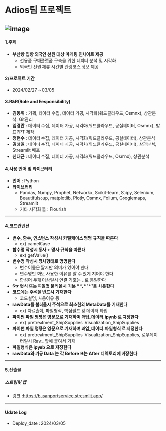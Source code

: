 # Adios팀 프로젝트
![image](https://github.com/Kshi0219/Adios/assets/149676714/0505755b-91f5-4f97-a42b-860c0aadd829)
-----
#### 1.주제
- __부산항 입항 외국인 선원 대상 마케팅 인사이트 제공__
    - 선용품 구매플랫폼 구축을 위한 데이터 분석 및 시각화
    - 외국인 선원 체류 시간별 관광코스 정보 제공

#### 2/프로젝트 기간
- 2024/02/27 ~ 03/05

#### 3.R&R(Role and Responsibility)
- __김동휘__ : 기획, 데이터 수집, 데이터 가공, 시각화(워드클라우드, Osmnx), 상관분석, Git관리
- __임경란__ : 데이터 수집, 데이터 가공, 시각화(워드클라우드, 공실데이터, Osmnx), 발표PPT 제작
- __정현수__ : 데이터 수집, 데이터 가공, 시각화(워드클라우드, 공실데이터), 상관분석
- __김성일__ : 데이터 수집, 데이터 가공, 시각화(워드클라우드, 공실데이터), 상관분석, Streamlit 배포
- __신대근__ : 데이터 수집, 데이터 가공, 시각화(워드클라우드, Osmnx), 상관분석

#### 4.사용 언어 및 라이브러리
- __언어__ : Python
- __라이브러리__
    - Pandas, Numpy, Prophet, Networkx, Scikit-learn, Scipy, Selenium, Beautifulsoup, matplotlib, Plotly, Osmnx, Folium, Googlemaps, Streamlit
    - 기타 시각화 툴 : Flourish
-----
#### 4.코드컨벤션
* __변수, 함수, 인스턴스 작성시 카멜케이스 명명 규칙을 따른다__
    * ex) camelCase
* __함수명 작성시 동사 + 명사 규칙을 따른다__
    * ex) getValue()
* __변수명 작성시 명사형태로 명명한다__
    * 변수이름은 짧지만 의미가 있어야 한다
    * 변수명만 봐도 사용한 이유를 알 수 있게 지어야 한다
    * 합성어 두개 이상일시 연결 기호는 _ 로 통일한다
* __Str 형식 또는 파일명 불러올시 기본 “ ”, ‘’’ ‘’’을 사용한다__
* __코드에는 주석을 반드시 기재한다__
    * 코드설명, 사용이유 등
* __rawData를 불러올시 주석으로 최소한의 MetaData를 기재한다__
    * ex) 자료출처, 파일형식, 핵심필드 및 데이터 타입
* __파이썬 파일 명명은 영문으로 기재하며 과업_데이터.ipynb 로 지정한다__
    * ex) pretreatment_ShipSupplies, Visualization_ShipSupplies
* __파이썬 파일 명명은 영문으로 기재하며 과업_데이터.파일형식 로 지정한다__
    * ex) pretreatment_ShipSupplies, Visualization_ShipSupplies, 로우데이터일시 Raw_ 앞에 붙여서 기재
* __파일형식은  ipynb 으로 저장한다__
* __rawData와 가공 Data 는  각 Before 또는 After 디렉토리에 저장한다__
-----
#### 5.산출물
##### 스트림릿 앱
* 링크 :https://busanportservice.streamlit.app/


-----
#### Udate Log
* Deploy_date : 2024/03/05
